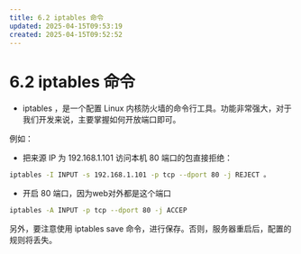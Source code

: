 ```yaml
---
title: 6.2 iptables 命令
updated: 2025-04-15T09:53:19
created: 2025-04-15T09:52:52
---
```


# 6.2 iptables 命令

- iptables ，是一个配置 Linux 内核防火墙的命令行工具。功能非常强大，对于我们开发来说，主要掌握如何开放端口即可。

例如：
- 把来源 IP 为 192.168.1.101 访问本机 80 端口的包直接拒绝：
```bash
iptables -I INPUT -s 192.168.1.101 -p tcp --dport 80 -j REJECT 。
```
- 开启 80 端口，因为web对外都是这个端口
```bash
iptables -A INPUT -p tcp --dport 80 -j ACCEP
```

另外，要注意使用 iptables save 命令，进行保存。否则，服务器重启后，配置的规则将丢失。
